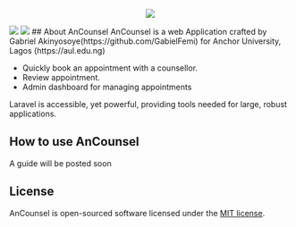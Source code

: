 <p align="center"><img src="https://i.ibb.co/FxwYY1z/Screenshot-from-2020-03-11-14-56-33.png"></p>
<img src = "https://i.ibb.co/0DVv2QR/Screenshot-from-2020-03-11-14-57-01.png">
<img src = "https://i.ibb.co/9WZd5p8/Screenshot-from-2020-03-11-15-21-08.png">
## About AnCounsel
AnCounsel is a web Application crafted by Gabriel Akinyosoye(https://github.com/GabielFemi) for Anchor University, Lagos (https://aul.edu.ng)

- Quickly book an appointment with a counsellor.
- Review appointment.
- Admin dashboard for managing appointments

Laravel is accessible, yet powerful, providing tools needed for large, robust applications.

## How to use AnCounsel



A guide will be posted soon






## License

AnCounsel is open-sourced software licensed under the [MIT license](https://opensource.org/licenses/MIT).
